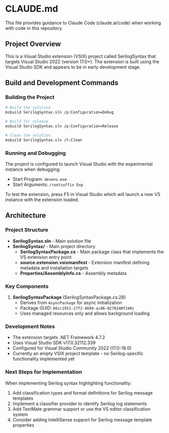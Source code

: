# CLAUDE.md

This file provides guidance to Claude Code (claude.ai/code) when working with code in this repository.

## Project Overview

This is a Visual Studio extension (VSIX) project called SerilogSyntax that targets Visual Studio 2022 (version 17.0+). The extension is built using the Visual Studio SDK and appears to be in early development stage.

## Build and Development Commands

### Building the Project
```bash
# Build the solution
msbuild SerilogSyntax.sln /p:Configuration=Debug

# Build for release
msbuild SerilogSyntax.sln /p:Configuration=Release

# Clean the solution
msbuild SerilogSyntax.sln /t:Clean
```

### Running and Debugging
The project is configured to launch Visual Studio with the experimental instance when debugging:
- Start Program: `devenv.exe`
- Start Arguments: `/rootsuffix Exp`

To test the extension, press F5 in Visual Studio which will launch a new VS instance with the extension loaded.

## Architecture

### Project Structure
- **SerilogSyntax.sln** - Main solution file
- **SerilogSyntax/** - Main project directory
  - **SerilogSyntaxPackage.cs** - Main package class that implements the VS extension entry point
  - **source.extension.vsixmanifest** - Extension manifest defining metadata and installation targets
  - **Properties/AssemblyInfo.cs** - Assembly metadata

### Key Components

1. **SerilogSyntaxPackage** (SerilogSyntaxPackage.cs:28)
   - Derives from `AsyncPackage` for async initialization
   - Package GUID: `66cc1951-17f2-469d-ac86-0278240f240c`
   - Uses managed resources only and allows background loading

### Development Notes

- The extension targets .NET Framework 4.7.2
- Uses Visual Studio SDK v17.0.32112.339
- Configured for Visual Studio Community 2022 (17.0-18.0)
- Currently an empty VSIX project template - no Serilog-specific functionality implemented yet

### Next Steps for Implementation

When implementing Serilog syntax highlighting functionality:
1. Add classification types and format definitions for Serilog message templates
2. Implement a classifier provider to identify Serilog log statements
3. Add TextMate grammar support or use the VS editor classification system
4. Consider adding IntelliSense support for Serilog message template properties